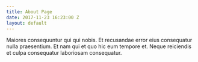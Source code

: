 ```yaml
---
title: About Page
date: 2017-11-23 16:23:00 Z
layout: default
---
```


Maiores consequuntur qui qui nobis. Et recusandae error eius consequatur nulla praesentium. Et nam qui et quo hic eum tempore et. Neque reiciendis et culpa consequatur laboriosam consequatur.